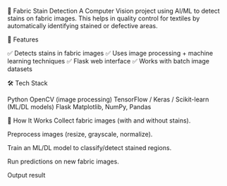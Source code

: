 🧵 Fabric Stain Detection
A Computer Vision project using AI/ML to detect stains on fabric images. This helps in quality control for textiles by automatically identifying stained or defective areas.

📌 Features


✅ Detects stains in fabric images
✅ Uses image processing + machine learning techniques
✅ Flask web interface 
✅ Works with batch image datasets


🛠️ Tech Stack


Python
OpenCV (image processing)
TensorFlow / Keras / Scikit-learn (ML/DL models)
Flask 
Matplotlib, NumPy, Pandas

🚀 How It Works
Collect fabric images (with and without stains).

Preprocess images (resize, grayscale, normalize).

Train an ML/DL model to classify/detect stained regions.

Run predictions on new fabric images.

Output result 

